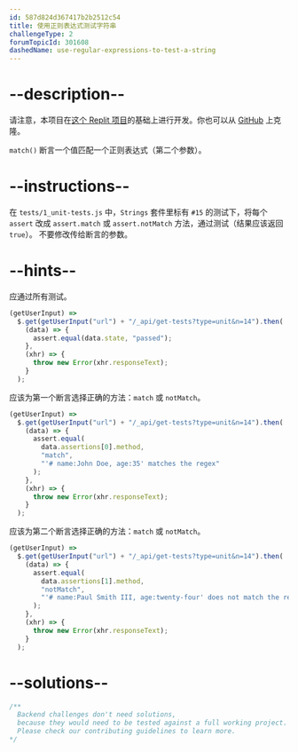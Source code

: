 ```yaml
---
id: 587d824d367417b2b2512c54
title: 使用正则表达式测试字符串
challengeType: 2
forumTopicId: 301608
dashedName: use-regular-expressions-to-test-a-string
---
```


# --description--

请注意，本项目在[这个 Replit 项目](https://replit.com/github/freeCodeCamp/boilerplate-mochachai)的基础上进行开发。你也可以从 [GitHub](https://repl.it/github/freeCodeCamp/boilerplate-mochachai) 上克隆。

`match()` 断言一个值匹配一个正则表达式（第二个参数）。

# --instructions--

在 `tests/1_unit-tests.js` 中，`Strings` 套件里标有 `#15` 的测试下，将每个 `assert` 改成 `assert.match` 或 `assert.notMatch` 方法，通过测试（结果应该返回 `true`）。 不要修改传给断言的参数。

# --hints--

应通过所有测试。

```js
(getUserInput) =>
  $.get(getUserInput("url") + "/_api/get-tests?type=unit&n=14").then(
    (data) => {
      assert.equal(data.state, "passed");
    },
    (xhr) => {
      throw new Error(xhr.responseText);
    }
  );
```

应该为第一个断言选择正确的方法：`match` 或 `notMatch`。

```js
(getUserInput) =>
  $.get(getUserInput("url") + "/_api/get-tests?type=unit&n=14").then(
    (data) => {
      assert.equal(
        data.assertions[0].method,
        "match",
        "'# name:John Doe, age:35' matches the regex"
      );
    },
    (xhr) => {
      throw new Error(xhr.responseText);
    }
  );
```

应该为第二个断言选择正确的方法：`match` 或 `notMatch`。

```js
(getUserInput) =>
  $.get(getUserInput("url") + "/_api/get-tests?type=unit&n=14").then(
    (data) => {
      assert.equal(
        data.assertions[1].method,
        "notMatch",
        "'# name:Paul Smith III, age:twenty-four' does not match the regex (the age must be numeric)"
      );
    },
    (xhr) => {
      throw new Error(xhr.responseText);
    }
  );
```

# --solutions--

```js
/**
  Backend challenges don't need solutions, 
  because they would need to be tested against a full working project. 
  Please check our contributing guidelines to learn more.
*/
```
